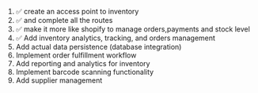 
1. ✅ create an access point to inventory
2. ✅ and complete all the routes
3. ✅ make it more like shopify to manage orders,payments and stock level
4. ✅ Add inventory analytics, tracking, and orders management
5. Add actual data persistence (database integration)
6. Implement order fulfillment workflow
7. Add reporting and analytics for inventory
8. Implement barcode scanning functionality
9. Add supplier management

